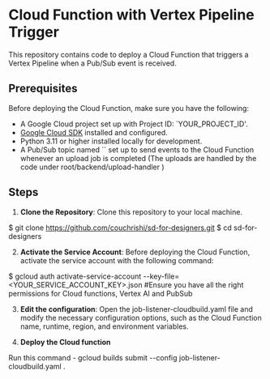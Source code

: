 # Cloud Function with Vertex Pipeline Trigger

This repository contains code to deploy a Cloud Function that triggers a Vertex Pipeline when a Pub/Sub event is received.

## Prerequisites

Before deploying the Cloud Function, make sure you have the following:

- A Google Cloud project set up with Project ID: `YOUR_PROJECT_ID'.
- [Google Cloud SDK](https://cloud.google.com/sdk/docs/install) installed and configured.
- Python 3.11 or higher installed locally for development.
- A Pub/Sub topic named `` set up to send events to the Cloud Function whenever an upload job is completed (The uploads are handled by the code under root/backend/upload-handler )

##  Steps


1. **Clone the Repository**: Clone this repository to your local machine.

$ git clone https://github.com/couchrishi/sd-for-designers.git
$ cd sd-for-designers


2. **Activate the Service Account**: Before deploying the Cloud Function, activate the service account with the following command:

$ gcloud auth activate-service-account --key-file=<YOUR_SERVICE_ACCOUNT_KEY>.json #Ensure you have all the right permissions for Cloud functions, Vertex AI and PubSub


3. **Edit the configuration**: Open the job-listener-cloudbuild.yaml file and modify the necessary configuration options, such as the Cloud Function name, runtime, region, and environment variables.


4. **Deploy the Cloud function**

Run this command - gcloud builds submit --config job-listener-cloudbuild.yaml .



